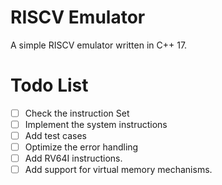 # RISCV Emulator

A simple RISCV emulator written in C++ 17.

# Todo List

- [ ] Check the instruction Set
- [ ] Implement the system instructions
- [ ] Add test cases
- [ ] Optimize the error handling
- [ ] Add RV64I instructions.
- [ ] Add support for virtual memory mechanisms.